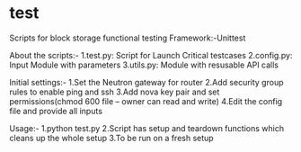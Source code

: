 # test
Scripts for block storage functional testing
Framework:-Unittest

About the scripts:-
  1.test.py: Script for Launch Critical testcases
  2.config.py: Input Module with parameters
  3.utils.py: Module with resusable API calls
  
Initial settings:-
  1.Set the Neutron gateway for router
  2.Add security group rules to enable ping and ssh
  3.Add nova key pair and set permissions(chmod 600 file – owner can read and write)
  4.Edit the config file and provide all inputs
  
Usage:-
  1.python test.py
  2.Script has setup and teardown functions which cleans up the whole setup
  3.To be run on a fresh setup

  
  
